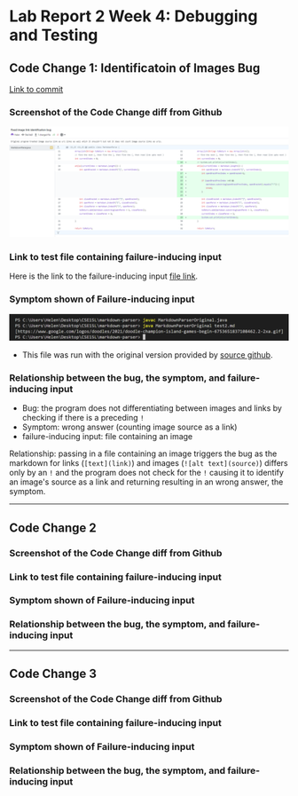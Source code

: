 # Lab Report 2 Week 4: Debugging and Testing

## Code Change 1: Identificatoin of Images Bug
[Link to commit](https://github.com/Miyuki-L/markdown-parser/commit/54e14a9bd72f58eb66159342c38a14db985d04d4?diff=unified)
### Screenshot of the Code Change diff from Github
![Image identified as link code diff](lab2-Images\imageIdnetificationFixCodeDiff.png)
### Link to test file containing failure-inducing input
Here is the link to the failure-inducing input
[file link](https://github.com/Miyuki-L/markdown-parser/blob/main/test2.md).
### Symptom shown of Failure-inducing input
![image identification symptom](lab2-Images\imageIdentificationSymptom.png)
* This file was run with the original version provided by [source github](https://github.com/nidhidhamnani/markdown-parser/blob/main/MarkdownParse.java).
### Relationship between the bug, the symptom, and failure-inducing input
* Bug: the program does not differentiating between images and links by checking if there is a preceding `!`
* Symptom: wrong answer (counting image source as a link)
* failure-inducing input: file containing an image

Relationship: passing in a file containing an image triggers the bug as the markdown for links (`[text](link)`) and images (`![alt text](source)`) differs only by an `!` and the program does not check for the `!` causing it to identify an image's source as a link and returning resulting in an wrong answer, the symptom.

---
## Code Change 2
### Screenshot of the Code Change diff from Github
### Link to test file containing failure-inducing input
### Symptom shown of Failure-inducing input
### Relationship between the bug, the symptom, and failure-inducing input
---
## Code Change 3
### Screenshot of the Code Change diff from Github
### Link to test file containing failure-inducing input
### Symptom shown of Failure-inducing input
### Relationship between the bug, the symptom, and failure-inducing input
